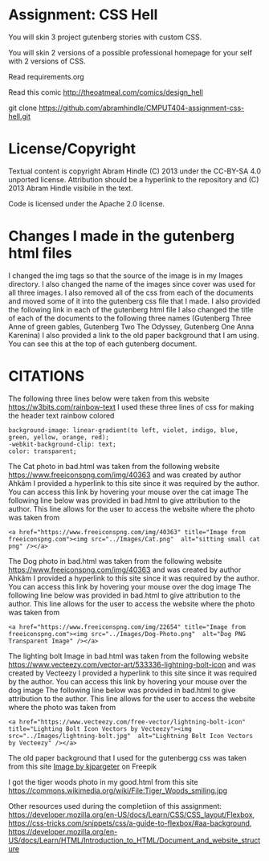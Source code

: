 Assignment: CSS Hell
====================

You will skin 3 project gutenberg stories with custom CSS.

You will skin 2 versions of a possible professional homepage for your
self with 2 versions of CSS.

Read requirements.org

Read this comic http://theoatmeal.com/comics/design_hell

git clone https://github.com/abramhindle/CMPUT404-assignment-css-hell.git

License/Copyright
=================

Textual content is copyright Abram Hindle (C) 2013 under the CC-BY-SA
4.0 unported license. Attribution should be a hyperlink to the
repository and (C) 2013 Abram Hindle visibile in the text.

Code is licensed under the Apache 2.0 license.

Changes I made in the gutenberg html files
=================
I changed the img tags so that the source of the image is in my Images directory. I also changed the name of the images since cover was used for all three images.
I also removed all of the css from each of the documents and moved some of it into the gutenberg css file that I made.
I also provided the following link in each of the gutenberg html file <link rel="stylesheet" href="gutenberg.css">
I also changed the title of each of the documents to the following three names (Gutenberg Three Anne of green gables, Gutenberg Two The Odyssey, Gutenberg One Anna Karenina)
I also provided a link to the old paper background that I am using. You can see this at the top of each gutenberg document.

CITATIONS
=================
The following three lines below were taken from this website https://w3bits.com/rainbow-text
I used these three lines of css for making the header text rainbow colored
```
background-image: linear-gradient(to left, violet, indigo, blue, green, yellow, orange, red);   
-webkit-background-clip: text;
color: transparent;
```

The Cat photo in bad.html was taken from the following website https://www.freeiconspng.com/img/40363 and was created by author Ahkâm
I provided a hyperlink to this site since it was required by the author. You can access this link by hovering your mouse over the cat image
The following line below was provided in bad.html to give attribution to the author. This line allows for the user to access the website where the photo was taken from
```
<a href="https://www.freeiconspng.com/img/40363" title="Image from freeiconspng.com"><img src="../Images/Cat.png"  alt="sitting small cat png" /></a>
```

The Dog photo in bad.html was taken from the following website https://www.freeiconspng.com/img/40363 and was created by author Ahkâm
I provided a hyperlink to this site since it was required by the author. You can access this link by hovering your mouse over the dog image
The following line below was provided in bad.html to give attribution to the author. This line allows for the user to access the website where the photo was taken from
```
<a href="https://www.freeiconspng.com/img/22654" title="Image from freeiconspng.com"><img src="../Images/Dog-Photo.png"  alt="Dog PNG Transparent Image" /></a>
```

The lighting bolt Image in bad.html was taken from the following website https://www.vecteezy.com/vector-art/533336-lightning-bolt-icon and was created by Vecteezy
I provided a hyperlink to this site since it was required by the author. You can access this link by hovering your mouse over the dog image
The following line below was provided in bad.html to give attribution to the author. This line allows for the user to access the website where the photo was taken from
```
<a href="https://www.vecteezy.com/free-vector/lightning-bolt-icon" title="Lighting Bolt Icon Vectors by Vecteezy"><img src="../Images/lightning-bolt.jpg"  alt="Lightning Bolt Icon Vectors by Vecteezy" /></a>
```

The old paper background that I used for the gutenbergg css was taken from this site  <a href="https://www.freepik.com/free-photo/grunge-paper-background_5286663.htm#query=old%20paper&position=16&from_view=keyword">Image by kjpargeter</a> on Freepik

I got the tiger woods photo in my good.html from this site https://commons.wikimedia.org/wiki/File:Tiger_Woods_smiling.jpg



Other resources used during the completiion of this assignment:
https://developer.mozilla.org/en-US/docs/Learn/CSS/CSS_layout/Flexbox,
https://css-tricks.com/snippets/css/a-guide-to-flexbox/#aa-background,
https://developer.mozilla.org/en-US/docs/Learn/HTML/Introduction_to_HTML/Document_and_website_structure